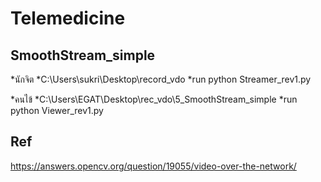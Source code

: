 # Telemedicine
## SmoothStream_simple

*นักจิต
*C:\Users\sukri\Desktop\record_vdo
*run python Streamer_rev1.py

*คนไข้
*C:\Users\EGAT\Desktop\rec_vdo\5_SmoothStream_simple
*run python Viewer_rev1.py

## Ref
https://answers.opencv.org/question/19055/video-over-the-network/